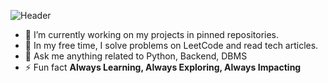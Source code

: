 ![Header](./github-background.jpg)

- 🔭 I’m currently working on my projects in pinned repositories.
- 🌱 In my free time, I solve problems on LeetCode and read tech articles.
- 💬 Ask me anything related to Python, Backend, DBMS 
- ⚡ Fun fact **Always Learning, Always Exploring, Always Impacting**

